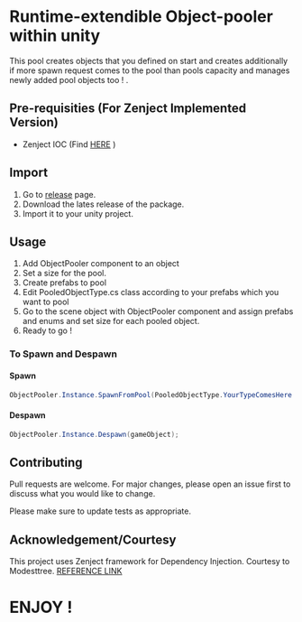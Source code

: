 # Runtime-extendible Object-pooler within unity

This pool creates objects that you defined on start and creates additionally if more spawn request comes to the pool than pools capacity and manages newly added pool objects too ! .

## Pre-requisities (For Zenject Implemented Version)

- Zenject IOC (Find [HERE](https://github.com/modesttree/Zenject)  )

## Import

1. Go to [release](https://github.com/ertanturan/UnityObjectPooling/releases) page.
2. Download the lates release of the package.
3. Import it to your unity project.

## Usage

1. Add ObjectPooler component to an object
2. Set a size for the pool.
3. Create prefabs to pool 
4. Edit PooledObjectType.cs class according to your prefabs which you want to pool
5. Go to the scene object with ObjectPooler component and assign prefabs and enums and set size for each pooled object.
6. Ready to go !

### To Spawn and Despawn

#### Spawn
```csharp  
ObjectPooler.Instance.SpawnFromPool(PooledObjectType.YourTypeComesHere , YourVector3PositionComesHere, YourQuaternionRotationComesHere,YourParentTransformComesHere(Optional),PooledObjectInitializationArgsComesHere(Optional));  
```
#### Despawn

```csharp 
ObjectPooler.Instance.Despawn(gameObject); 
```


## Contributing
Pull requests are welcome. For major changes, please open an issue first to discuss what you would like to change.

Please make sure to update tests as appropriate.

## Acknowledgement/Courtesy

This project uses Zenject framework for Dependency Injection. Courtesy to Modesttree. [REFERENCE LINK](https://github.com/modesttree/Zenject)


# ENJOY !
